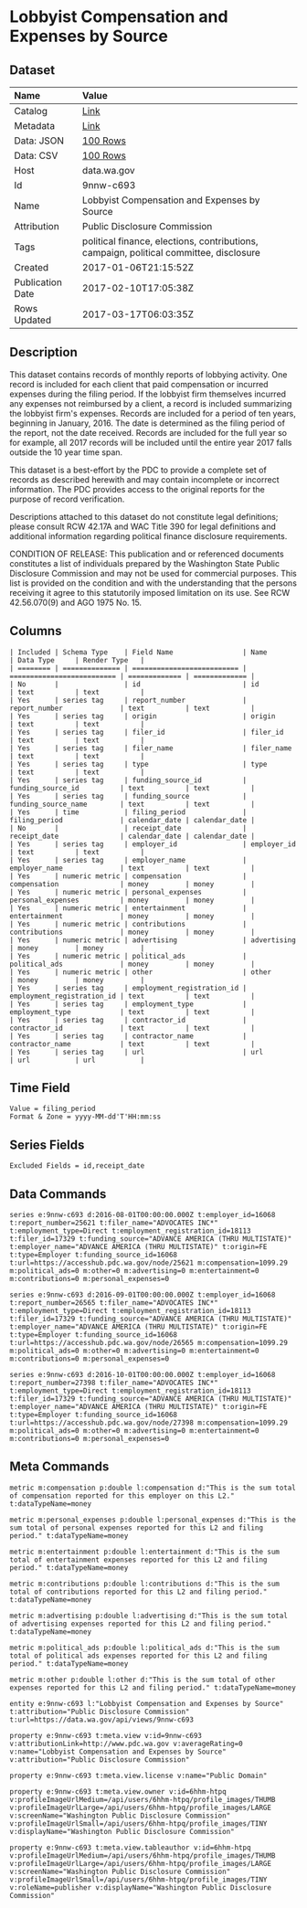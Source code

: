 # Lobbyist Compensation and Expenses by Source

## Dataset

| Name | Value |
| :--- | :---- |
| Catalog | [Link](https://catalog.data.gov/dataset/draft-lobbyist-compensation-and-expenses-by-source) |
| Metadata | [Link](https://data.wa.gov/api/views/9nnw-c693) |
| Data: JSON | [100 Rows](https://data.wa.gov/api/views/9nnw-c693/rows.json?max_rows=100) |
| Data: CSV | [100 Rows](https://data.wa.gov/api/views/9nnw-c693/rows.csv?max_rows=100) |
| Host | data.wa.gov |
| Id | 9nnw-c693 |
| Name | Lobbyist Compensation and Expenses by Source |
| Attribution | Public Disclosure Commission |
| Tags | political finance, elections, contributions, campaign, political committee, disclosure |
| Created | 2017-01-06T21:15:52Z |
| Publication Date | 2017-02-10T17:05:38Z |
| Rows Updated | 2017-03-17T06:03:35Z |

## Description

This dataset contains records of monthly reports of lobbying activity. One record is included for each client that paid compensation or incurred expenses during the filing period. If the lobbyist firm themselves incurred any expenses not reimbursed by a client, a record is included summarizing the lobbyist firm's expenses. Records are included for a period of ten years, beginning in January, 2016. The date is determined as the filing period of the report, not the date received. Records are included for the full year so for example, all 2017 records will be included until the entire year 2017 falls outside the 10 year time span.

This dataset is a best-effort by the PDC to provide a complete set of records as described herewith and may contain incomplete or incorrect information. The PDC provides access to the original reports for the purpose of record verification.

Descriptions attached to this dataset do not constitute legal definitions; please consult RCW 42.17A and WAC Title 390 for legal definitions and additional information regarding political finance disclosure requirements.

CONDITION OF RELEASE: This publication and or referenced documents constitutes a list of individuals prepared by the Washington State Public Disclosure Commission and may not be used for commercial purposes. This list is provided on the condition and with the understanding that the persons receiving it agree to this statutorily imposed limitation on its use. See RCW 42.56.070(9) and AGO 1975 No. 15.

## Columns

```ls
| Included | Schema Type    | Field Name                 | Name                       | Data Type     | Render Type   |
| ======== | ============== | ========================== | ========================== | ============= | ============= |
| No       |                | id                         | id                         | text          | text          |
| Yes      | series tag     | report_number              | report_number              | text          | text          |
| Yes      | series tag     | origin                     | origin                     | text          | text          |
| Yes      | series tag     | filer_id                   | filer_id                   | text          | text          |
| Yes      | series tag     | filer_name                 | filer_name                 | text          | text          |
| Yes      | series tag     | type                       | type                       | text          | text          |
| Yes      | series tag     | funding_source_id          | funding_source_id          | text          | text          |
| Yes      | series tag     | funding_source             | funding_source_name        | text          | text          |
| Yes      | time           | filing_period              | filing_period              | calendar_date | calendar_date |
| No       |                | receipt_date               | receipt_date               | calendar_date | calendar_date |
| Yes      | series tag     | employer_id                | employer_id                | text          | text          |
| Yes      | series tag     | employer_name              | employer_name              | text          | text          |
| Yes      | numeric metric | compensation               | compensation               | money         | money         |
| Yes      | numeric metric | personal_expenses          | personal_expenses          | money         | money         |
| Yes      | numeric metric | entertainment              | entertainment              | money         | money         |
| Yes      | numeric metric | contributions              | contributions              | money         | money         |
| Yes      | numeric metric | advertising                | advertising                | money         | money         |
| Yes      | numeric metric | political_ads              | political_ads              | money         | money         |
| Yes      | numeric metric | other                      | other                      | money         | money         |
| Yes      | series tag     | employment_registration_id | employment_registration_id | text          | text          |
| Yes      | series tag     | employment_type            | employment_type            | text          | text          |
| Yes      | series tag     | contractor_id              | contractor_id              | text          | text          |
| Yes      | series tag     | contractor_name            | contractor_name            | text          | text          |
| Yes      | series tag     | url                        | url                        | url           | url           |
```

## Time Field

```ls
Value = filing_period
Format & Zone = yyyy-MM-dd'T'HH:mm:ss
```

## Series Fields

```ls
Excluded Fields = id,receipt_date
```

## Data Commands

```ls
series e:9nnw-c693 d:2016-08-01T00:00:00.000Z t:employer_id=16068 t:report_number=25621 t:filer_name="ADVOCATES INC*" t:employment_type=Direct t:employment_registration_id=18113 t:filer_id=17329 t:funding_source="ADVANCE AMERICA (THRU MULTISTATE)" t:employer_name="ADVANCE AMERICA (THRU MULTISTATE)" t:origin=FE t:type=Employer t:funding_source_id=16068 t:url=https://accesshub.pdc.wa.gov/node/25621 m:compensation=1099.29 m:political_ads=0 m:other=0 m:advertising=0 m:entertainment=0 m:contributions=0 m:personal_expenses=0

series e:9nnw-c693 d:2016-09-01T00:00:00.000Z t:employer_id=16068 t:report_number=26565 t:filer_name="ADVOCATES INC*" t:employment_type=Direct t:employment_registration_id=18113 t:filer_id=17329 t:funding_source="ADVANCE AMERICA (THRU MULTISTATE)" t:employer_name="ADVANCE AMERICA (THRU MULTISTATE)" t:origin=FE t:type=Employer t:funding_source_id=16068 t:url=https://accesshub.pdc.wa.gov/node/26565 m:compensation=1099.29 m:political_ads=0 m:other=0 m:advertising=0 m:entertainment=0 m:contributions=0 m:personal_expenses=0

series e:9nnw-c693 d:2016-10-01T00:00:00.000Z t:employer_id=16068 t:report_number=27398 t:filer_name="ADVOCATES INC*" t:employment_type=Direct t:employment_registration_id=18113 t:filer_id=17329 t:funding_source="ADVANCE AMERICA (THRU MULTISTATE)" t:employer_name="ADVANCE AMERICA (THRU MULTISTATE)" t:origin=FE t:type=Employer t:funding_source_id=16068 t:url=https://accesshub.pdc.wa.gov/node/27398 m:compensation=1099.29 m:political_ads=0 m:other=0 m:advertising=0 m:entertainment=0 m:contributions=0 m:personal_expenses=0
```

## Meta Commands

```ls
metric m:compensation p:double l:compensation d:"This is the sum total of compensation reported for this employer on this L2." t:dataTypeName=money

metric m:personal_expenses p:double l:personal_expenses d:"This is the sum total of personal expenses reported for this L2 and filing period." t:dataTypeName=money

metric m:entertainment p:double l:entertainment d:"This is the sum total of entertainment expenses reported for this L2 and filing period." t:dataTypeName=money

metric m:contributions p:double l:contributions d:"This is the sum total of contributions reported for this L2 and filing period." t:dataTypeName=money

metric m:advertising p:double l:advertising d:"This is the sum total of advertising expenses reported for this L2 and filing period." t:dataTypeName=money

metric m:political_ads p:double l:political_ads d:"This is the sum total of political ads expenses reported for this L2 and filing period." t:dataTypeName=money

metric m:other p:double l:other d:"This is the sum total of other expenses reported for this L2 and filing period." t:dataTypeName=money

entity e:9nnw-c693 l:"Lobbyist Compensation and Expenses by Source" t:attribution="Public Disclosure Commission" t:url=https://data.wa.gov/api/views/9nnw-c693

property e:9nnw-c693 t:meta.view v:id=9nnw-c693 v:attributionLink=http://www.pdc.wa.gov v:averageRating=0 v:name="Lobbyist Compensation and Expenses by Source" v:attribution="Public Disclosure Commission"

property e:9nnw-c693 t:meta.view.license v:name="Public Domain"

property e:9nnw-c693 t:meta.view.owner v:id=6hhm-htpq v:profileImageUrlMedium=/api/users/6hhm-htpq/profile_images/THUMB v:profileImageUrlLarge=/api/users/6hhm-htpq/profile_images/LARGE v:screenName="Washington Public Disclosure Commission" v:profileImageUrlSmall=/api/users/6hhm-htpq/profile_images/TINY v:displayName="Washington Public Disclosure Commission"

property e:9nnw-c693 t:meta.view.tableauthor v:id=6hhm-htpq v:profileImageUrlMedium=/api/users/6hhm-htpq/profile_images/THUMB v:profileImageUrlLarge=/api/users/6hhm-htpq/profile_images/LARGE v:screenName="Washington Public Disclosure Commission" v:profileImageUrlSmall=/api/users/6hhm-htpq/profile_images/TINY v:roleName=publisher v:displayName="Washington Public Disclosure Commission"
```